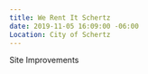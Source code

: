 ```yaml
---
title: We Rent It Schertz
date: 2019-11-05 16:09:00 -06:00
Location: City of Schertz
---
```


Site Improvements
